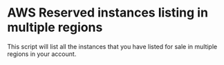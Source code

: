 # AWS Reserved instances listing in multiple regions

This script will list all the instances that you have listed for sale in multiple regions in your account.
